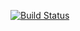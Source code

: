 
[![Build Status](https://travis-ci.org/antonMeln/tree_002.svg?branch=master)](https://travis-ci.org/antonMeln/tree_002)

